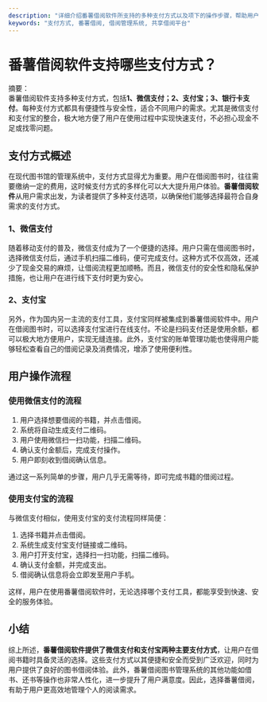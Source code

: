 ```yaml
---
description: "详细介绍番薯借阅软件所支持的多种支付方式以及项下的操作步骤，帮助用户方便快捷地进行图书借阅。"
keywords: "支付方式, 番薯借阅, 借阅管理系统, 共享借阅平台"
---
```

# 番薯借阅软件支持哪些支付方式？

摘要：  
番薯借阅软件支持多种支付方式，包括**1、微信支付；2、支付宝；3、银行卡支付**。每种支付方式都具有便捷性与安全性，适合不同用户的需求。尤其是微信支付和支付宝的整合，极大地方便了用户在使用过程中实现快速支付，不必担心现金不足或找零问题。

## 支付方式概述

在现代图书馆的管理系统中，支付方式显得尤为重要。用户在借阅图书时，往往需要缴纳一定的费用，这时候支付方式的多样化可以大大提升用户体验。**番薯借阅软件**从用户需求出发，为读者提供了多种支付选项，以确保他们能够选择最符合自身需求的支付方式。

### 1、微信支付

随着移动支付的普及，微信支付成为了一个便捷的选择。用户只需在借阅图书时，选择微信支付后，通过手机扫描二维码，便可完成支付。这种方式不仅高效，还减少了现金交易的麻烦，让借阅流程更加顺畅。而且，微信支付的安全性和隐私保护措施，也让用户在进行线下支付时更为安心。

### 2、支付宝

另外，作为国内另一主流的支付工具，支付宝同样被集成到番薯借阅软件中。用户在借阅图书时，可以选择支付宝进行在线支付。不论是扫码支付还是使用余额，都可以极大地方便用户，实现无缝连接。此外，支付宝的账单管理功能也使得用户能够轻松查看自己的借阅记录及消费情况，增添了使用便利性。

## 用户操作流程

### 使用微信支付的流程

1. 用户选择想要借阅的书籍，并点击借阅。
2. 系统将自动生成支付二维码。
3. 用户使用微信扫一扫功能，扫描二维码。
4. 确认支付金额后，完成支付操作。
5. 用户即刻收到借阅确认信息。

通过这一系列简单的步骤，用户几乎无需等待，即可完成书籍的借阅过程。

### 使用支付宝的流程

与微信支付相似，使用支付宝的支付流程同样简便：

1. 选择书籍并点击借阅。
2. 系统生成支付宝支付链接或二维码。
3. 用户打开支付宝，选择扫一扫功能，扫描二维码。
4. 确认支付金额，并完成支出。
5. 借阅确认信息将会立即发至用户手机。

这样，用户在使用番薯借阅软件时，无论选择哪个支付工具，都能享受到快速、安全的服务体验。

## 小结

综上所述，**番薯借阅软件提供了微信支付和支付宝两种主要支付方式**，让用户在借阅书籍时具备灵活的选择。这些支付方式以其便捷和安全而受到广泛欢迎，同时为用户提供了良好的图书借阅体验。此外，番薯借阅图书管理系统的其他功能如借书、还书等操作也非常人性化，进一步提升了用户满意度。因此，选择番薯借阅，有助于用户更高效地管理个人的阅读需求。

